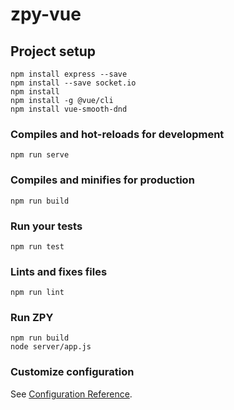 # zpy-vue

## Project setup
```
npm install express --save
npm install --save socket.io
npm install
npm install -g @vue/cli
npm install vue-smooth-dnd
```

### Compiles and hot-reloads for development
```
npm run serve
```

### Compiles and minifies for production
```
npm run build
```

### Run your tests
```
npm run test
```

### Lints and fixes files
```
npm run lint
```

### Run ZPY
```
npm run build
node server/app.js
```

### Customize configuration
See [Configuration Reference](https://cli.vuejs.org/config/).
